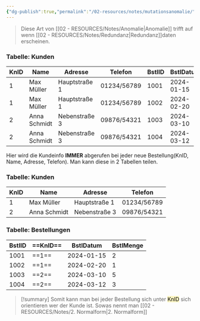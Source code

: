 ```yaml
---
{"dg-publish":true,"permalink":"/02-resources/notes/mutationsanomalie/","tags":["datenbank"],"noteIcon":"","updated":"2024-06-26T11:11:32.217+02:00"}
---
```


> Diese Art von [[02 - RESOURCES/Notes/Anomalie\|Anomalie]] trifft auf wenn [[02 - RESOURCES/Notes/Redundanz\|Redundanz]]daten erscheinen.

### Tabelle: Kunden

| KnID | Name         | Adresse       | Telefon     | BstlID | BstlDatum  | BstlMenge |
| ---- | ------------ | ------------- | ----------- | ------ | ---------- | --------- |
| 1    | Max Müller   | Hauptstraße 1 | 01234/56789 | 1001   | 2024-01-15 | 2         |
| 1    | Max Müller   | Hauptstraße 1 | 01234/56789 | 1002   | 2024-02-20 | 1         |
| 2    | Anna Schmidt | Nebenstraße 3 | 09876/54321 | 1003   | 2024-03-10 | 5         |
| 2    | Anna Schmidt | Nebenstraße 3 | 09876/54321 | 1004   | 2024-03-12 | 3         |

Hier wird die Kundeinfo **IMMER** abgerufen bei jeder neue Bestellung(KnID, Name, Adresse, Telefon).
Man kann diese in 2 Tabellen teilen.
### Tabelle: Kunden

| KnID | Name         | Adresse       | Telefon     |
| ---- | ------------ | ------------- | ----------- |
| 1    | Max Müller   | Hauptstraße 1 | 01234/56789 |
| 2    | Anna Schmidt | Nebenstraße 3 | 09876/54321 |
### Tabelle: Bestellungen

| BstlID | ==KnID== | BstlDatum  | BstlMenge |
| ------ | ---- | ---------- | --------- |
| 1001   | ==1==    | 2024-01-15 | 2         |
| 1002   | ==1==    | 2024-02-20 | 1         |
| 1003   | ==2==    | 2024-03-10 | 5         |
| 1004   | ==2==    | 2024-03-12 | 3         |

>[!summary] 
>Somit kann man bei jeder Bestellung sich unter <mark style="background: #FFF3A3A6;">KnID</mark> sich orientieren wer der Kunde ist.
>Sowas nennt man [[02 - RESOURCES/Notes/2. Normalform\|2. Normalform]] 

